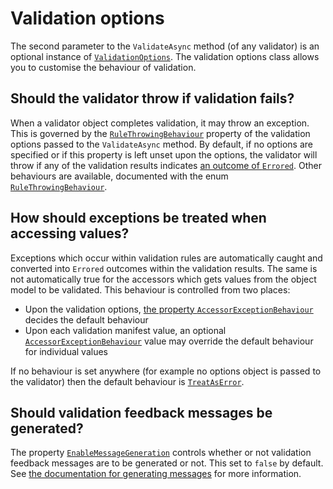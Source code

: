 # Validation options

The second parameter to the `ValidateAsync` method (of any validator) is an optional instance of [`ValidationOptions`].
The validation options class allows you to customise the behaviour of validation.

[`ValidationOptions`]:xref:CSF.Validation.ValidationOptions

## Should the validator throw if validation fails?

When a validator object completes validation, it may throw an exception.  This is governed by the [`RuleThrowingBehaviour`] property of the validation options passed to the `ValidateAsync` method.
By default, if no options are specified or if this property is left unset upon the options, the validator will throw if any of the validation results indicates [an outcome of `Errored`].
Other behaviours are available, documented with the enum [`RuleThrowingBehaviour`].

[`RuleThrowingBehaviour`]:xref:CSF.Validation.ValidationOptions.RuleThrowingBehaviour
[an outcome of `Errored`]:xref:CSF.Validation.Rules.RuleOutcome
[`RuleThrowingBehaviour`]:xref:CSF.Validation.RuleThrowingBehaviour

## How should exceptions be treated when accessing values?

Exceptions which occur within validation rules are automatically caught and converted into `Errored` outcomes within the validation results.
The same is not automatically true for the accessors which gets values from the object model to be validated.
This behaviour is controlled from two places:

* Upon the validation options, [the property `AccessorExceptionBehaviour`] decides the default behaviour
* Upon each validation manifest value, an optional [`AccessorExceptionBehaviour`] value may override the default behaviour for individual values

If no behaviour is set anywhere (for example no options object is passed to the validator) then the default behaviour is [`TreatAsError`].

[the property `AccessorExceptionBehaviour`]:xref:CSF.Validation.ValidationOptions.AccessorExceptionBehaviour
[`AccessorExceptionBehaviour`]:xref:HandlingAccessorExceptions
[`TreatAsError`]:xref:CSF.Validation.Manifest.ValueAccessExceptionBehaviour

## Should validation feedback messages be generated?

The property [`EnableMessageGeneration`] controls whether or not validation feedback messages are to be generated or not.
This set to `false` by default.
See [the documentation for generating messages] for more information.

[`EnableMessageGeneration`]:xref:CSF.Validation.ValidationOptions.EnableMessageGeneration
[the documentation for generating messages]:GeneratingFeedbackMessages.md
